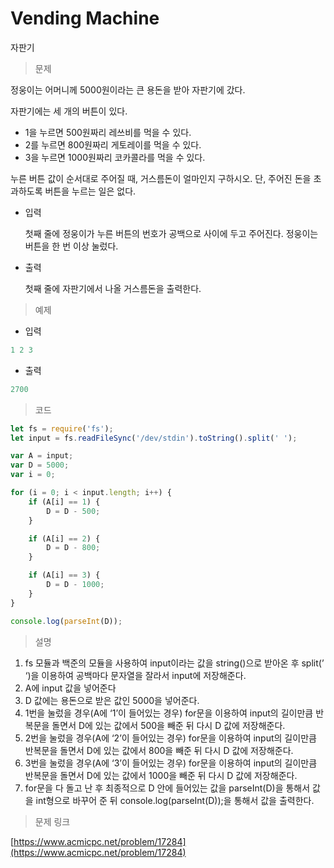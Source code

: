 # Vending Machine

자판기

> 문제
> 

정웅이는 어머니께 5000원이라는 큰 용돈을 받아 자판기에 갔다.

자판기에는 세 개의 버튼이 있다.

- 1을 누르면 500원짜리 레쓰비를 먹을 수 있다.
- 2를 누르면 800원짜리 게토레이를 먹을 수 있다.
- 3을 누르면 1000원짜리 코카콜라를 먹을 수 있다.

누른 버튼 값이 순서대로 주어질 때, 거스름돈이 얼마인지 구하시오. 단, 주어진 돈을 초과하도록 
버튼을 누르는 일은 없다.

- 입력
    
    첫째 줄에 정웅이가 누른 버튼의 번호가 공백으로 사이에 두고 주어진다. 정웅이는 버튼을 한 번 이상 눌렀다.
    
- 출력
    
    첫째 줄에 자판기에서 나올 거스름돈을 출력한다.
    

> 예제
> 
- 입력

```jsx
1 2 3
```

- 출력

```jsx
2700
```

> 코드
> 

```jsx
let fs = require('fs');
let input = fs.readFileSync('/dev/stdin').toString().split(' ');

var A = input;
var D = 5000;
var i = 0;

for (i = 0; i < input.length; i++) {
    if (A[i] == 1) { 
        D = D - 500;
    }

    if (A[i] == 2) {
        D = D - 800;
    }

    if (A[i] == 3) {
        D = D - 1000;
    }
}

console.log(parseInt(D));
```

> 설명
> 
1. fs 모듈과 백준의 모듈을 사용하여 input이라는 값을 string()으로 받아온 후 split(’ ‘)을 이용하여 공백마다 문자열을 잘라서 input에 저장해준다.
2. A에 input 값을 넣어준다
3. D 값에는 용돈으로 받은 값인 5000을 넣어준다.
4. 1번을 눌렀을 경우(A에 ‘1’이 들어있는 경우) for문을 이용하여 input의 길이만큼 반복문을 돌면서 D에 있는 값에서 500을 빼준 뒤 다시 D 값에 저장해준다.
5. 2번을 눌렀을 경우(A에 ‘2’이 들어있는 경우) for문을 이용하여 input의 길이만큼 반복문을 돌면서 D에 있는 값에서 800을 빼준 뒤 다시 D 값에 저장해준다.
6. 3번을 눌렀을 경우(A에 ‘3’이 들어있는 경우) for문을 이용하여 input의 길이만큼 반복문을 돌면서 D에 있는 값에서 1000을 빼준 뒤 다시 D 값에 저장해준다.
7. for문을 다 돌고 난 후 최종적으로 D 안에 들어있는 값을 parseInt(D)을 통해서 값을 int형으로 
바꾸어 준 뒤 console.log(parseInt(D));을 통해서 값을 출력한다.

> 문제 링크
> 

[https://www.acmicpc.net/problem/17284](https://www.acmicpc.net/problem/17284)